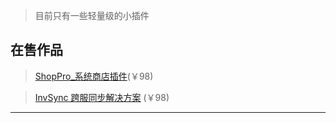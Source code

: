 > 目前只有一些轻量级的小插件

## 在售作品

> [ShopPro\_系统商店插件](/ShopPro/Home)(￥98)

> [InvSync 跨服同步解决方案](/InvSync) (￥98)

---